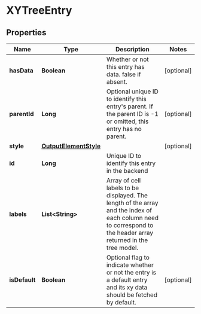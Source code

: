 

# XYTreeEntry


## Properties

| Name | Type | Description | Notes |
|------------ | ------------- | ------------- | -------------|
|**hasData** | **Boolean** | Whether or not this entry has data. false if absent. |  [optional] |
|**parentId** | **Long** | Optional unique ID to identify this entry&#39;s parent. If the parent ID is -1 or omitted, this entry has no parent. |  [optional] |
|**style** | [**OutputElementStyle**](OutputElementStyle.md) |  |  [optional] |
|**id** | **Long** | Unique ID to identify this entry in the backend |  |
|**labels** | **List&lt;String&gt;** | Array of cell labels to be displayed. The length of the array and the index of each column need to correspond to the header array returned in the tree model. |  |
|**isDefault** | **Boolean** | Optional flag to indicate whether or not the entry is a default entry and its xy data should be fetched by default. |  [optional] |



